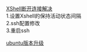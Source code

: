 [XShell断开连接解决](https://www.cnblogs.com/newsoft/p/4938948.html)  
1.设置Xshell的保持活动状态间隔  
2.ssh配置修改  
3.重启ssh  
  
[ubuntu版本升级](https://zhuanlan.zhihu.com/p/137110647)  
